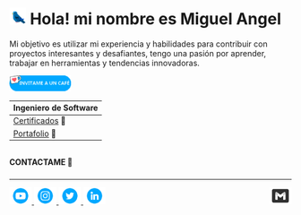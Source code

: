 

# <img src="./assets/birdy.gif" width="30px">  Hola! mi nombre es Miguel Angel 



  Mi objetivo es utilizar mi experiencia y habilidades para contribuir con proyectos interesantes y desafiantes, tengo una pasión por aprender, trabajar en herramientas y tendencias innovadoras.

<a href="https://ko-fi.com/miguelhito54"><img src="/assets/kofi.png" width="110"></a>


|Ingeniero de Software       |                               
|----------------------------|
|<a href="">Certificados</a> 📜                             
|<a href="#">Portafolio</a>  💼                              

##
### 
#### CONTACTAME 🚀
###
---------------------------------------------------------- 

<div> 
  <a href="https://www.youtube.com/channel/UCGf4Ws-6bJP7b2JV3my2aiw" target="_blank"><img src="./assets/contactame2.png" width="40px" target="_blank">
  </a>
  <a target="_blank" href="https://www.instagram.com/miguelg0205/"> <img src="./assets/contactame4.png" width="40px" target="_blank">
  </a>
  <a href="https://twitter.com/miguelhito54" target="_blank"> <img src="./assets/contactame3.png" width="40px" target="_blank">
  </a>
  <a href = "mailto:miguelhito54@gmail.com"> <img align="right" src="./assets/contactame5.png" target="_blank" width="40px">
  </a>
  <a href="https://www.linkedin.com/in/miguel-angel-garcia-6a983419a/" target="_blank"><img src="./assets/contactame1.png" target="_blank" width="40px">
  </a> 

</div>